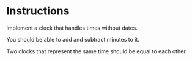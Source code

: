 # Instructions

Implement a clock that handles times without dates.

You should be able to add and subtract minutes to it.

Two clocks that represent the same time should be equal to each other.
